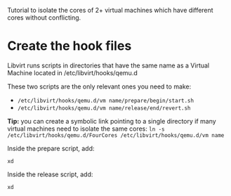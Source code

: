 Tutorial to isolate the cores of 2+ virtual machines which have different cores without conflicting.

# Create the hook files
Libvirt runs scripts in directories that have the same name as a Virtual Machine located in /etc/libvirt/hooks/qemu.d 

These two scripts are the only relevant ones you need to make:
* `/etc/libvirt/hooks/qemu.d/vm name/prepare/begin/start.sh`
* `/etc/libvirt/hooks/qemu.d/vm name/release/end/revert.sh`

**Tip:** you can create a symbolic link pointing to a single directory if many virtual machines need to isolate the same cores:
`ln -s /etc/libvirt/hooks/qemu.d/FourCores /etc/libvirt/hooks/qemu.d/vm name`

Inside the prepare script, add:
```
xd
```

Inside the release script, add:
```
xd
```
